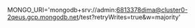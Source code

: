 MONGO_URI='mongodb+srv://admin:6813378dima@cluster0-2qeus.gcp.mongodb.net/test?retryWrites=true&w=majority'
